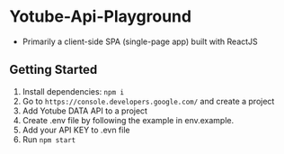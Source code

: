 # Yotube-Api-Playground

- Primarily a client-side SPA (single-page app) built with ReactJS

## Getting Started

1. Install dependencies: `npm i`
2. Go to `https://console.developers.google.com/` and create a project
3. Add Yotube DATA API to a project
4. Create .env file by following the example in env.example.
5. Add your API KEY to .evn file
6. Run `npm start`
